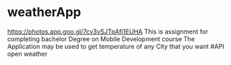 # weatherApp
https://photos.app.goo.gl/7cv3vSJTpAfi1EUHA
This is assignment for completing bachelor Degree on Mobile Development course 
The Application may be used to get temperature of any City that you want
#API
open weather 
